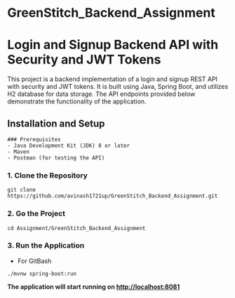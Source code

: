 # GreenStitch_Backend_Assignment

# Login and Signup Backend API with Security and JWT Tokens

This project is a backend implementation of a login and signup REST API with security and JWT tokens. It is built using Java, Spring Boot, and utilizes H2 database for data storage. The API endpoints provided below demonstrate the functionality of the application.

## Installation and Setup

```
### Prerequisites
- Java Development Kit (JDK) 8 or later
- Maven
- Postman (for testing the API)
```

### 1. Clone the Repository

```
git clone https://github.com/avinash1721up/GreenStitch_Backend_Assignment.git
```

### 2. Go the Project

```
cd Assignment/GreenStitch_Backend_Assignment

```

### 3. Run the Application
- For GitBash
```
./mvnw spring-boot:run

```
**The application will start running on [http://localhost:8081](http://localhost:8081)**
